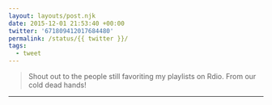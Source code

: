 ```yaml
---
layout: layouts/post.njk
date: 2015-12-01 21:53:40 +00:00
twitter: '671809412017684480'
permalink: /status/{{ twitter }}/
tags: 
  - tweet
---
```


> Shout out to the people still favoriting my playlists on Rdio. From our cold dead hands!

---
